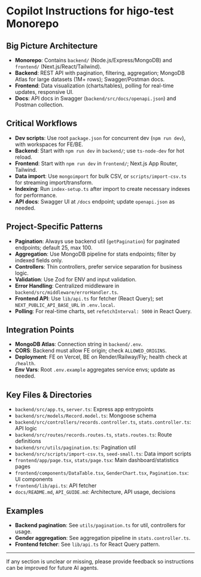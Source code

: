 # Copilot Instructions for higo-test Monorepo

## Big Picture Architecture

- **Monorepo**: Contains `backend/` (Node.js/Express/MongoDB) and `frontend/` (Next.js/React/Tailwind).
- **Backend**: REST API with pagination, filtering, aggregation; MongoDB Atlas for large datasets (1M+ rows); Swagger/Postman docs.
- **Frontend**: Data visualization (charts/tables), polling for real-time updates, responsive UI.
- **Docs**: API docs in Swagger (`backend/src/docs/openapi.json`) and Postman collection.

## Critical Workflows

- **Dev scripts**: Use root `package.json` for concurrent dev (`npm run dev`), with workspaces for FE/BE.
- **Backend**: Start with `npm run dev` in `backend/`; use `ts-node-dev` for hot reload.
- **Frontend**: Start with `npm run dev` in `frontend/`; Next.js App Router, Tailwind.
- **Data import**: Use `mongoimport` for bulk CSV, or `scripts/import-csv.ts` for streaming import/transform.
- **Indexing**: Run `index-setup.ts` after import to create necessary indexes for performance.
- **API docs**: Swagger UI at `/docs` endpoint; update `openapi.json` as needed.

## Project-Specific Patterns

- **Pagination**: Always use backend util (`getPagination`) for paginated endpoints; default 25, max 100.
- **Aggregation**: Use MongoDB pipeline for stats endpoints; filter by indexed fields only.
- **Controllers**: Thin controllers, prefer service separation for business logic.
- **Validation**: Use Zod for ENV and input validation.
- **Error Handling**: Centralized middleware in `backend/src/middleware/errorHandler.ts`.
- **Frontend API**: Use `lib/api.ts` for fetcher (React Query); set `NEXT_PUBLIC_API_BASE_URL` in `.env.local`.
- **Polling**: For real-time charts, set `refetchInterval: 5000` in React Query.

## Integration Points

- **MongoDB Atlas**: Connection string in `backend/.env`.
- **CORS**: Backend must allow FE origin; check `ALLOWED_ORIGINS`.
- **Deployment**: FE on Vercel, BE on Render/Railway/Fly; health check at `/health`.
- **Env Vars**: Root `.env.example` aggregates service envs; update as needed.

## Key Files & Directories

- `backend/src/app.ts`, `server.ts`: Express app entrypoints
- `backend/src/models/Record.model.ts`: Mongoose schema
- `backend/src/controllers/records.controller.ts`, `stats.controller.ts`: API logic
- `backend/src/routes/records.routes.ts`, `stats.routes.ts`: Route definitions
- `backend/src/utils/pagination.ts`: Pagination util
- `backend/src/scripts/import-csv.ts`, `seed-small.ts`: Data import scripts
- `frontend/app/page.tsx`, `stats/page.tsx`: Main dashboard/statistics pages
- `frontend/components/DataTable.tsx`, `GenderChart.tsx`, `Pagination.tsx`: UI components
- `frontend/lib/api.ts`: API fetcher
- `docs/README.md`, `API_GUIDE.md`: Architecture, API usage, decisions

## Examples

- **Backend pagination**: See `utils/pagination.ts` for util, controllers for usage.
- **Gender aggregation**: See aggregation pipeline in `stats.controller.ts`.
- **Frontend fetcher**: See `lib/api.ts` for React Query pattern.

---

If any section is unclear or missing, please provide feedback so instructions can be improved for future AI agents.
